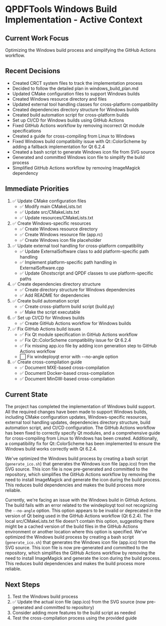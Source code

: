 # QPDFTools Windows Build Implementation - Active Context

## Current Work Focus
Optimizing the Windows build process and simplifying the GitHub Actions workflow.

## Recent Decisions
- Created CRCT system files to track the implementation process
- Decided to follow the detailed plan in windows_build_plan.md
- Updated CMake configuration files to support Windows builds
- Created Windows resource directory and files
- Updated external tool handling classes for cross-platform compatibility
- Created dependencies directory structure for Windows builds
- Created build automation script for cross-platform builds
- Set up CI/CD for Windows builds using GitHub Actions
- Fixed GitHub Actions workflow by removing incorrect Qt module specifications
- Created a guide for cross-compiling from Linux to Windows
- Fixed Windows build compatibility issue with Qt::ColorScheme by adding a fallback implementation for Qt 6.2.4
- Created a bash script to generate Windows icon file from SVG source
- Generated and committed Windows icon file to simplify the build process
- Simplified GitHub Actions workflow by removing ImageMagick dependency

## Immediate Priorities
1. ✅ Update CMake configuration files
   - ✅ Modify main CMakeLists.txt
   - ✅ Update src/CMakeLists.txt
   - ✅ Update resources/CMakeLists.txt
2. ✅ Create Windows-specific resources
   - ✅ Create Windows resource directory
   - ✅ Create Windows resource file (app.rc)
   - ✅ Create Windows icon file placeholder
3. ✅ Update external tool handling for cross-platform compatibility
   - ✅ Update ExternalSoftware class to add platform-specific path handling
   - ✅ Implement platform-specific path handling in ExternalSoftware.cpp
   - ✅ Update Ghostscript and QPDF classes to use platform-specific paths
4. ✅ Create dependencies directory structure
   - ✅ Create directory structure for Windows dependencies
   - ✅ Add README for dependencies
5. ✅ Create build automation script
   - ✅ Create cross-platform build script (build.py)
   - ✅ Make the script executable
6. ✅ Set up CI/CD for Windows builds
   - ✅ Create GitHub Actions workflow for Windows builds
7. ✅ Fix GitHub Actions build issues
   - ✅ Fix Qt module specification in GitHub Actions workflow
   - ✅ Fix Qt::ColorScheme compatibility issue for Qt 6.2.4
   - ✅ Fix missing app.ico file by adding icon generation step to GitHub Actions workflow
   - ⬜ Fix windeployqt error with --no-angle option
8. ✅ Create cross-compilation guide
   - ✅ Document MXE-based cross-compilation
   - ✅ Document Docker-based cross-compilation
   - ✅ Document MinGW-based cross-compilation
## Current State
The project has completed the implementation of Windows build support. All the required changes have been made to support Windows builds, including CMake configuration updates, Windows-specific resources, external tool handling updates, dependencies directory structure, build automation script, and CI/CD configuration. The GitHub Actions workflow has been fixed to correctly specify Qt modules, and a comprehensive guide for cross-compiling from Linux to Windows has been created. Additionally, a compatibility fix for Qt::ColorScheme has been implemented to ensure the Windows build works correctly with Qt 6.2.4.

We've optimized the Windows build process by creating a bash script (`generate_ico.sh`) that generates the Windows icon file (app.ico) from the SVG source. This icon file is now pre-generated and committed to the repository, which simplifies the GitHub Actions workflow by removing the need to install ImageMagick and generate the icon during the build process. This reduces build dependencies and makes the build process more reliable.

Currently, we're facing an issue with the Windows build in GitHub Actions. The build fails with an error related to the windeployqt tool not recognizing the `--no-angle` option. This option appears to be invalid or deprecated in the version of Qt being used in the GitHub Actions workflow (Qt 6.2.4). The local src/CMakeLists.txt file doesn't contain this option, suggesting there might be a cached version of the build files in the GitHub Actions environment or another location where this option is specified.
We've optimized the Windows build process by creating a bash script (`generate_ico.sh`) that generates the Windows icon file (app.ico) from the SVG source. This icon file is now pre-generated and committed to the repository, which simplifies the GitHub Actions workflow by removing the need to install ImageMagick and generate the icon during the build process. This reduces build dependencies and makes the build process more reliable.

## Next Steps
1. Test the Windows build process
2. ✅ Update the actual icon file (app.ico) from the SVG source (now pre-generated and committed to repository)
3. Consider adding more features to the build script as needed
4. Test the cross-compilation process using the provided guide
